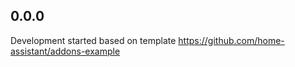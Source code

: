 <!-- https://developers.home-assistant.io/docs/add-ons/presentation#keeping-a-changelog -->


## 0.0.0

Development started based on template https://github.com/home-assistant/addons-example
